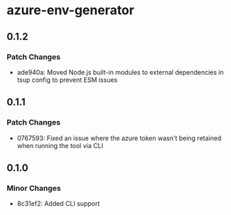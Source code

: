 # azure-env-generator

## 0.1.2

### Patch Changes

- ade940a: Moved Node.js built-in modules to external dependencies in tsup config to prevent ESM issues

## 0.1.1

### Patch Changes

- 0767593: Fixed an issue where the azure token wasn't being retained when running the tool via CLI

## 0.1.0

### Minor Changes

- 8c31ef2: Added CLI support
